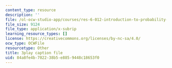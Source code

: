 ```yaml
---
content_type: resource
description: ''
file: /ol-ocw-studio-app/courses/res-6-012-introduction-to-probability-spring-2018/84a8fe4b702238b5e8859448c18653f0_Mv8tuMBQk-g.srt
file_size: 9124
file_type: application/x-subrip
learning_resource_types: []
license: https://creativecommons.org/licenses/by-nc-sa/4.0/
ocw_type: OCWFile
resourcetype: Other
title: 3play caption file
uid: 84a8fe4b-7022-38b5-e885-9448c18653f0
---
```

